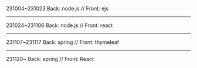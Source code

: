 231004~231023 
Back: node.js // Front: ejs 
<hr>
231024~231106
Back: node.js // Front: react
<hr>
231107~231117
Back: spring // Front: thymeleaf
<hr>
231120~
Back: spring // Front: React
